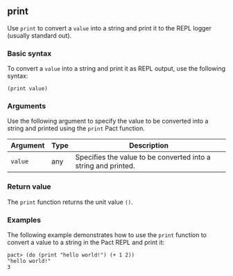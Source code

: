 ## print

Use `print` to convert a `value` into a string and print it to the REPL logger (usually standard out).

### Basic syntax

To convert a `value` into a string and print it as REPL output, use the following syntax:

```pact
(print value)
```

### Arguments

Use the following argument to specify the value to be converted into a string and printed using the `print` Pact function.

| Argument | Type | Description |
| --- | --- | --- |
| `value` | any | Specifies the value to be converted into a string and printed. |

### Return value

The `print` function returns the unit value `()`.

### Examples

The following example demonstrates how to use the `print` function to convert a value to a string in the Pact REPL and print it:

```pact
pact> (do (print "hello world!") (+ 1 2))
"hello world!"
3
```
